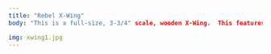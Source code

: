```yaml
---
title: "Rebel X-Wing"
body: "This is a full-size, 3-3/4" scale, wooden X-Wing.  This features a hinged canopy, pulley-operated wings, and a back door.  It may have landing gear and spring-loaded lasers."

img: xwing1.jpg
---
```

